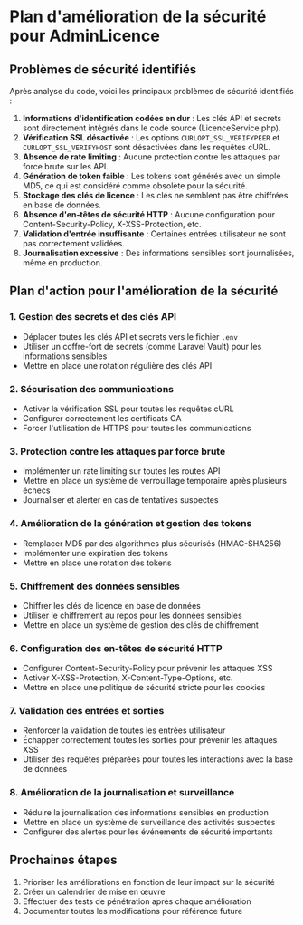# Plan d'amélioration de la sécurité pour AdminLicence

## Problèmes de sécurité identifiés

Après analyse du code, voici les principaux problèmes de sécurité identifiés :

1. **Informations d'identification codées en dur** : Les clés API et secrets sont directement intégrés dans le code source (LicenceService.php).
2. **Vérification SSL désactivée** : Les options `CURLOPT_SSL_VERIFYPEER` et `CURLOPT_SSL_VERIFYHOST` sont désactivées dans les requêtes cURL.
3. **Absence de rate limiting** : Aucune protection contre les attaques par force brute sur les API.
4. **Génération de token faible** : Les tokens sont générés avec un simple MD5, ce qui est considéré comme obsolète pour la sécurité.
5. **Stockage des clés de licence** : Les clés ne semblent pas être chiffrées en base de données.
6. **Absence d'en-têtes de sécurité HTTP** : Aucune configuration pour Content-Security-Policy, X-XSS-Protection, etc.
7. **Validation d'entrée insuffisante** : Certaines entrées utilisateur ne sont pas correctement validées.
8. **Journalisation excessive** : Des informations sensibles sont journalisées, même en production.

## Plan d'action pour l'amélioration de la sécurité

### 1. Gestion des secrets et des clés API

- Déplacer toutes les clés API et secrets vers le fichier `.env`
- Utiliser un coffre-fort de secrets (comme Laravel Vault) pour les informations sensibles
- Mettre en place une rotation régulière des clés API

### 2. Sécurisation des communications

- Activer la vérification SSL pour toutes les requêtes cURL
- Configurer correctement les certificats CA
- Forcer l'utilisation de HTTPS pour toutes les communications

### 3. Protection contre les attaques par force brute

- Implémenter un rate limiting sur toutes les routes API
- Mettre en place un système de verrouillage temporaire après plusieurs échecs
- Journaliser et alerter en cas de tentatives suspectes

### 4. Amélioration de la génération et gestion des tokens

- Remplacer MD5 par des algorithmes plus sécurisés (HMAC-SHA256)
- Implémenter une expiration des tokens
- Mettre en place une rotation des tokens

### 5. Chiffrement des données sensibles

- Chiffrer les clés de licence en base de données
- Utiliser le chiffrement au repos pour les données sensibles
- Mettre en place un système de gestion des clés de chiffrement

### 6. Configuration des en-têtes de sécurité HTTP

- Configurer Content-Security-Policy pour prévenir les attaques XSS
- Activer X-XSS-Protection, X-Content-Type-Options, etc.
- Mettre en place une politique de sécurité stricte pour les cookies

### 7. Validation des entrées et sorties

- Renforcer la validation de toutes les entrées utilisateur
- Échapper correctement toutes les sorties pour prévenir les attaques XSS
- Utiliser des requêtes préparées pour toutes les interactions avec la base de données

### 8. Amélioration de la journalisation et surveillance

- Réduire la journalisation des informations sensibles en production
- Mettre en place un système de surveillance des activités suspectes
- Configurer des alertes pour les événements de sécurité importants

## Prochaines étapes

1. Prioriser les améliorations en fonction de leur impact sur la sécurité
2. Créer un calendrier de mise en œuvre
3. Effectuer des tests de pénétration après chaque amélioration
4. Documenter toutes les modifications pour référence future
